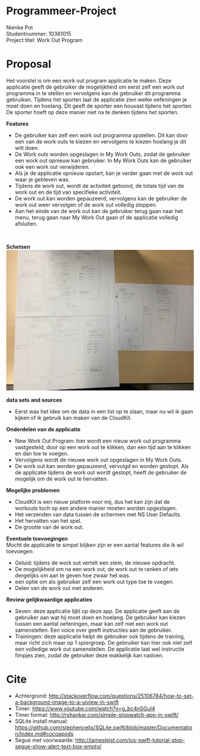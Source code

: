 # Programmeer-Project

Nienke Pot <br>
Studentnummer: 10381015  <br>
Project titel: Work Out Program

# Proposal

Het voorstel is om een work out program applicatie te maken. Deze applicatie geeft de gebruiker de mogelijkheid om eerst zelf een work out programma in te stellen en vervolgens kan de gebruiker dit programma gebruiken. Tijdens het sporten laat de applicatie zien welke oefeningen je moet doen en hoelang. Dit geeft de sporter een houvast tijdens het sporten. De sporter hoeft op deze manier niet na te denken tijdens het sporten. <br>

<b>Features</b><br>
- De gebruiker kan zelf een work out programma opstellen. Dit kan door een van de work outs te kiezen en vervolgens te kiezen hoelang je dit wilt doen. 
- De Work outs worden opgeslagen in My Work Outs, zodat de gebruiker een work out opnieuw kan gebruiker. In My Work Outs kan de gebruiker ook een work out verwijderen. 
- Als je de applicatie opnieuw opstart, kan je verder gaan met de work out waar je gebleven was. 
- Tijdens de work out, wordt de activiteit getoond, de totale tijd van de work out en de tijd van specifieke activiteit. 
- De work out kan worden gepauzeerd, vervolgens kan de gebruiker de work out weer vervolgen of de work out volledig stoppen. 
- Aan het einde van de work out kan de gebruiker terug gaan naar het menu, terug gaan naar My Work Out gaan of de applicatie volledig afsluiten. 
<br>

<b>Schetsen</b><br>
![doc/sketchtotal](doc/sketchtotal.png)

<b>data sets and sources</b><br> 
 - Eerst was het idee om de data in een list op te slaan, maar nu wil ik gaan kijken of ik gebruik kan maken van de CloudKit. 

<b>Onderdelen van de applicatie</b><br>
- New Work Out Program: hier wordt een nieuw work out programma vastgesteld, door op een work out te klikken, dan een tijd aan te klikken en dan toe te voegen. 
- Vervolgens wordt de nieuwe work out opgeslagen in My Work Outs. 
- De work out kan worden gepauzeerd, vervolgd en worden gestopt. Als de applicatie tijdens de work out wordt gestopt, heeft de gebruiker de mogelijk om de work out te hervatten. 

<b>Mogelijke problemen</b><br>
- CloudKit is een nieuw platform voor mij, dus het kan zijn dat de workouts toch op een andere manier moeten worden opgeslagen. 
- Het verzenden van data tussen de schermen met NS User Defaults. 
- Het hervatten van het spel. 
- De grootte van de work out. 

<b>Eventuele toevoegingen</b><br>
Mocht de applicatie te simpel blijken zijn er een aantal features die ik wil toevoegen:
- Geluid: tijdens de work out vertelt een stem, de nieuwe opdracht.
- De mogelijkheid om na een work out, de work out te ranken of iets dergelijks om aan te geven hoe zwaar het was.
- een optie om als gebruiker zelf een work out type toe te voegen. 
- Delen van de work out met anderen. 


<b>Review gelijkwaardige applicaties</b><br>
- Seven: deze applicatie lijkt op deze app. De applicatie geeft aan de gebruiker aan wat hij moet doen en hoelang. De gebruiker kan kiezen tussen een aantal oefeningen, maar kan zelf niet een work out samenstellen. Een voice over geeft instructies aan de gebruiker.
-  Trainingen: deze applicatie helpt de gebruiker ook tijdens de training, maar richt zich maar op 1 spiergroep. De gebruiker kan hier ook niet zelf een volledige work out samenstellen. De applicatie laat wel instructie fimpjes zien, zodat de gebruiker deze makkelijk kan nadoen. 


# Cite

- Achtergrond: http://stackoverflow.com/questions/25106784/how-to-set-a-background-image-to-a-uiview-in-swift
- Timer: https://www.youtube.com/watch?v=g_bc4nSGuI4
- Timer format: http://rshankar.com/simple-stopwatch-app-in-swift/
- SQLite install manual: https://github.com/stephencelis/SQLite.swift/blob/master/Documentation/Index.md#cocoapods
- Segue met voorwaarde: http://jamesleist.com/ios-swift-tutorial-stop-segue-show-alert-text-box-empty/
